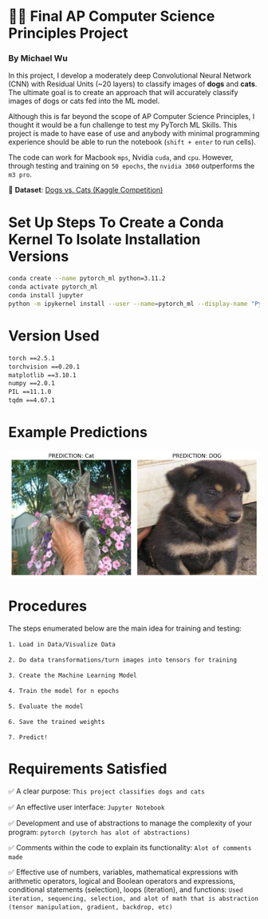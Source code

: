 # 🐶🐱 Final AP Computer Science Principles Project  
### **By Michael Wu**

In this project, I develop a moderately deep Convolutional Neural Network (CNN) with Residual Units (~20 layers) to classify images of **dogs** and **cats**. The ultimate goal is to create an approach that will accurately classify images of dogs or cats fed into the ML model.

Although this is far beyond the scope of AP Computer Science Principles, I thought it would be a fun challenge to test my PyTorch ML Skills. This project is made to have ease of use and anybody with minimal programming experience should be able to run the notebook (`shift + enter` to run cells).

The code can work for Macbook `mps`, Nvidia `cuda`, and `cpu`. However, through testing and training on `50 epochs`, the `nvidia 3060` outperforms the `m3 pro`. 

📂 **Dataset**: [Dogs vs. Cats (Kaggle Competition)](https://www.kaggle.com/competitions/dogs-vs-cats/overview)

# Set Up Steps To Create a Conda Kernel To Isolate Installation Versions
```bash
conda create --name pytorch_ml python=3.11.2
conda activate pytorch_ml
conda install jupyter
python -m ipykernel install --user --name=pytorch_ml --display-name "PyTorch ML"
```

# Version Used
```bash
torch ==2.5.1
torchvision ==0.20.1
matplotlib ==3.10.1
numpy ==2.0.1
PIL ==11.1.0
tqdm ==4.67.1
```

# Example Predictions 
<div style="display: flex; justify-content: space-around;">
  <img src="example_img_1.png" alt="Image of cat" width="256" height="256">
  <img src="example_img_2.png" alt="Image of cat" width="256" height="256">
</div>



# Procedures 
The steps enumerated below are the main idea for training and testing:

`1. Load in Data/Visualize Data`

`2. Do data transformations/turn images into tensors for training`

`3. Create the Machine Learning Model `

`4. Train the model for n epochs`

`5. Evaluate the model`

`6. Save the trained weights`

`7. Predict! `


# Requirements Satisfied 
 ✅ A clear purpose: `This project classifies dogs and cats`
 
 ✅ An effective user interface: `Jupyter Notebook`
 
 ✅ Development and use of abstractions to manage the complexity of your program: `pytorch (pytorch has alot of abstractions)`
 
 ✅ Comments within the code to explain its functionality: `Alot of comments made`
 
 ✅ Effective use of numbers, variables, mathematical expressions with arithmetic operators, logical and
Boolean operators and expressions, conditional statements (selection), loops (iteration), and functions: `Used iteration, sequencing, selection, and alot of math that is abstraction (tensor manipulation, gradient, backdrop, etc)`
